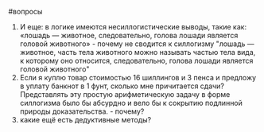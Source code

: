 #вопросы 
1) И еще: в логике имеются несиллогистические выводы, такие как: «лошадь — животное, следовательно, голова лошади является головой животного» - почему не сводится к силлогизму "лошадь — животное, часть тела животного можно называть частью тела вида, к которому оно относится, следовательно, голова лошади является головой животного"
2) Если я куплю товар стоимостью 16 шиллингов и 3 пенса и предложу в уплату банкнот в 1 фунт, сколько мне причитается сдачи? Представлять эту простую арифметическую задачу в форме силлогизма было бы абсурдно и вело бы к сокрытию подлинной природы доказательства. - почему?
3) какие ещё есть дедуктивные методы?